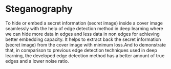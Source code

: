 # Steganography

To hide or embed a secret information (secret image) inside a cover image seamlessly with the help of edge detection method in deep learning where we can hide more data in edges and less data in non edges for achieving better embedding capacity. It helps to extract back the secret information (secret image) from the cover image with minimum loss.And to demonstrate that, in comparison to previous edge detection techniques used in deep learning, the developed edge detection method has a better amount of true edges and a lower noise ratio.
